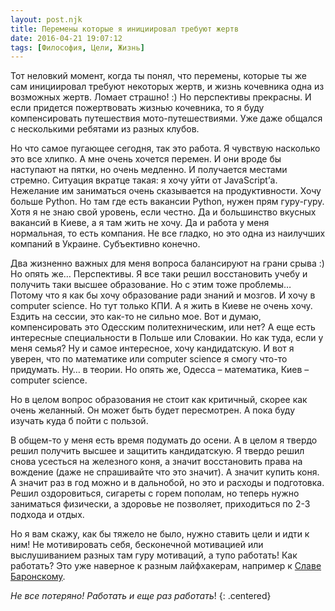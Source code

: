 ```yaml
---
layout: post.njk
title: Перемены которые я инициировал требуют жертв
date: 2016-04-21 19:07:12
tags: [Философия, Цели, Жизнь]
---
```


Тот неловкий момент, когда ты понял, что перемены, которые ты же сам инициировал требуют некоторых жертв, и жизнь кочевника одна из возможных жертв. Ломает страшно! :) Но перспективы прекрасны. И если придется пожертвовать жизнью кочевника, то я буду компенсировать путешествия мото-путешествиями. Уже даже общался с несколькими ребятами из разных клубов.

Но что самое пугающее сегодня, так это работа. Я чувствую насколько это все хлипко. А мне очень хочется перемен. И они вроде бы наступают на пятки, но очень медленно. И получается местами стремно. Ситуация вкратце такая: я хочу уйти от JavaScript’а.  Нежелание им заниматься очень сказывается на продуктивности. Хочу больше Python. Но там где есть вакансии Python, нужен прям гуру-гуру. Хотя я не знаю свой уровень, если честно. Да и большинство вкусных вакансий в Киеве, а я там жить не хочу. Да и  работа у меня нормальная, то есть компания. Не все гладко, но это одна из наилучших компаний в Украине. Субъективно конечно.

Два жизненно важных для меня вопроса балансируют на грани срыва :) Но опять же… Перспективы. Я все таки решил восстановить учебу и получить таки высшее образование. Но с этим тоже проблемы… Потому что я как бы хочу образование ради знаний и мозгов. И хочу в computer science. Но тут только КПИ. А я жить в Киеве не очень хочу. Ездить на сессии, это как-то не сильно мое. Вот и думаю, компенсировать это Одесским политехническим, или нет? А еще есть интересные специальности в Польше или Словакии. Но как туда, если у меня семья? Ну и самое интересное, хочу кандидатскую. И вот я уверен, что по математике или computer science я смогу что-то придумать. Ну… в теории. Но опять же, Одесса – математика, Киев – computer science.

Но в целом вопрос образования не стоит как критичный, скорее как очень желанный. Он может быть будет пересмотрен. А пока буду изучать куда б пойти с пользой.

В общем-то у меня есть время подумать до осени. А в целом я твердо решил получить высшее и защитить кандидатскую. Я твердо решил снова усесться на железного коня, а значит восстановить права на вождение (даже не спрашивайте что это значит). А значит купить коня. А значит раз в год можно и в дальнобой, но это и расходы и подготовка. Решил оздоровиться, сигареты с горем пополам, но теперь нужно заниматься физически, а здоровье не позволяет, приходиться по 2-3 подхода и отдых.

Но я вам скажу, как бы тяжело не было, нужно ставить цели и идти к ним! Не мотивировать себя, бесконечной мотивацией или выслушиванием разных там гуру мотиваций, а тупо работать! Как работать? Это уже наверное к разным лайфхакерам, например к [Славе Баронскому](http://somnenie.in).

*Не все потеряно! Работать и еще раз работать*!
{: .centered}
